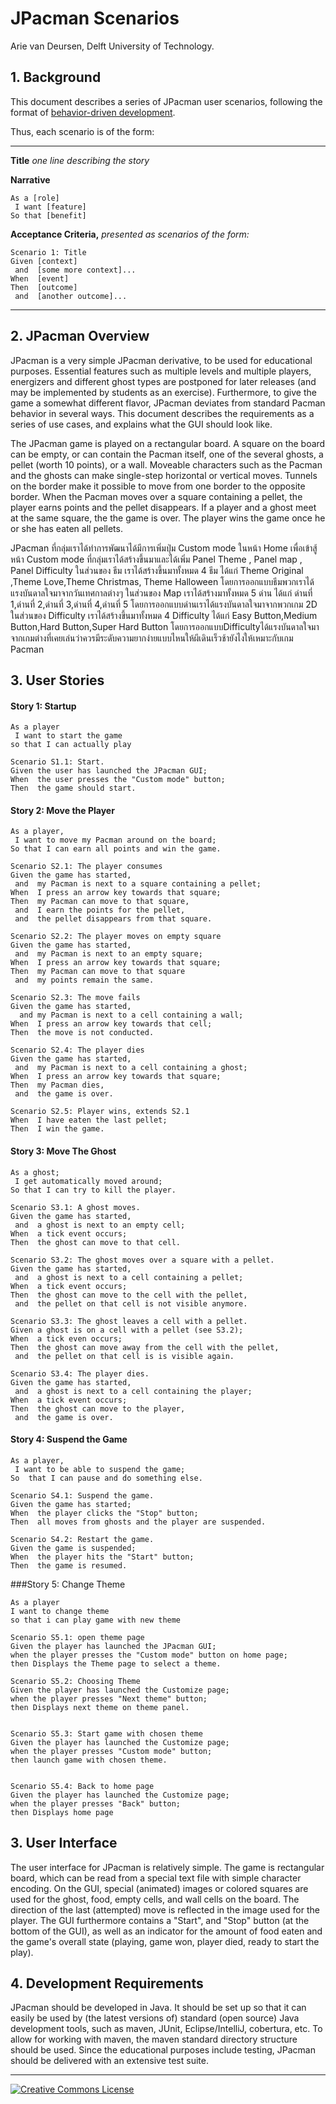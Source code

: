 

JPacman Scenarios
=================

Arie van Deursen, Delft University of Technology.


## 1. Background

This document describes a series of JPacman user scenarios, following the format of [behavior-driven development](http://dannorth.net/whats-in-a-story/).

Thus, each scenario is of the form:

---
**Title** _one line describing the story_

**Narrative**

    As a [role]
     I want [feature]
    So that [benefit]

**Acceptance Criteria,** _presented as scenarios of the form:_

    Scenario 1: Title
    Given [context]
     and  [some more context]...
    When  [event] 
    Then  [outcome]
     and  [another outcome]...
----


## 2. JPacman Overview

JPacman is a very simple JPacman derivative, to be used for educational purposes. Essential features such as multiple levels and multiple players, energizers and different ghost types are postponed for later releases (and may be implemented by students as an exercise).  Furthermore, to give the game a somewhat different flavor, JPacman deviates from standard Pacman behavior in several ways.  This document describes the requirements as a series of use cases, and explains what the GUI should look like.

The JPacman game is played on a rectangular board.  A square on the board can be empty, or can contain the Pacman itself, one of the several ghosts, a pellet (worth 10 points), or a wall. Moveable characters such as the Pacman and the ghosts can make single-step horizontal or vertical moves.  Tunnels on the border make it possible to move from one border to the opposite border.  When the Pacman moves over a square containing a pellet, the player earns points and the pellet disappears. If a player and a ghost meet at the same square, the the game is over. The player wins the game once he or she has eaten all pellets.

JPacman ที่กลุ่มเราได้ทำการพัฒนาได้มีการเพิ่มปุ่ม Custom mode ในหน้า Home เพื่อเข้าสู้หน้า Custom mode ที่กลุ่มเราได้สร้างขึ้นมาและได้เพิ่ม Panel Theme , Panel map , Panel Difficulty ในส่วนของ ธีม เราได้สร้างขึ้นมาทั้งหมด 4 ธีม ได้แก่ Theme Original ,Theme Love,Theme Christmas,
Theme Halloween โดยการออกแบบธีมพวกเราได้แรงบันดาลใจมาจากวันเทศกาลต่างๆ ในส่วนของ Map เราได้สร้างมาทั้งหมด 5 ด่าน ได้แก่ ด่านที่ 1,ด่านที่ 2,ด่านที่ 3,ด่านที่ 4,ด่านที่ 5 โดยการออกแบบด่านเราได้แรงบันดาลใจมาจากพวกเกม 2D ในส่วนของ Difficulty เราได้สร้างขึ้นมาทั้งหมด 4 Difficulty ได้แก่ Easy Button,Medium Button,Hard Button,Super Hard Button โดยการออกแบบDifficultyได้แรงบันดาลใจมาจากเกมต่างที่เคยเล่นว่าควรมีระดับความยากง่ายแบบไหนให้ผีเดินเร็วช้ายังไงให้เหมาะกับเกม Pacman

## 3. User Stories

#### Story 1: Startup

```
As a player
 I want to start the game
so that I can actually play
 
Scenario S1.1: Start.
Given the user has launched the JPacman GUI;
When  the user presses the "Custom mode" button;
Then  the game should start.
```


#### Story 2: Move the Player

```
As a player, 
 I want to move my Pacman around on the board;
So that I can earn all points and win the game.

Scenario S2.1: The player consumes
Given the game has started,
 and  my Pacman is next to a square containing a pellet;
When  I press an arrow key towards that square;
Then  my Pacman can move to that square,
 and  I earn the points for the pellet,
 and  the pellet disappears from that square.

Scenario S2.2: The player moves on empty square
Given the game has started,
 and  my Pacman is next to an empty square;
When  I press an arrow key towards that square;
Then  my Pacman can move to that square
 and  my points remain the same.

Scenario S2.3: The move fails
Given the game has started,
  and my Pacman is next to a cell containing a wall;
When  I press an arrow key towards that cell;
Then  the move is not conducted.

Scenario S2.4: The player dies
Given the game has started,
 and  my Pacman is next to a cell containing a ghost;
When  I press an arrow key towards that square;
Then  my Pacman dies,
 and  the game is over.
  
Scenario S2.5: Player wins, extends S2.1
When  I have eaten the last pellet;
Then  I win the game.
```


#### Story 3: Move The Ghost
```
As a ghost;
 I get automatically moved around;
So that I can try to kill the player.

Scenario S3.1: A ghost moves.
Given the game has started,
 and  a ghost is next to an empty cell;
When  a tick event occurs;
Then  the ghost can move to that cell.

Scenario S3.2: The ghost moves over a square with a pellet.
Given the game has started,
 and  a ghost is next to a cell containing a pellet;
When  a tick event occurs;
Then  the ghost can move to the cell with the pellet,
 and  the pellet on that cell is not visible anymore.

Scenario S3.3: The ghost leaves a cell with a pellet.
Given a ghost is on a cell with a pellet (see S3.2);
When  a tick even occurs;
Then  the ghost can move away from the cell with the pellet,
 and  the pellet on that cell is is visible again.

Scenario S3.4: The player dies.
Given the game has started,
 and  a ghost is next to a cell containing the player;
When  a tick event occurs;
Then  the ghost can move to the player,
 and  the game is over.
```

#### Story 4: Suspend the Game

```
As a player,
 I want to be able to suspend the game;
So  that I can pause and do something else.

Scenario S4.1: Suspend the game.
Given the game has started;
When  the player clicks the "Stop" button;
Then  all moves from ghosts and the player are suspended.

Scenario S4.2: Restart the game.
Given the game is suspended;
When  the player hits the "Start" button;
Then  the game is resumed.
```

###Story 5: Change Theme
```
As a player
I want to change theme
so that i can play game with new theme

Scenario S5.1: open theme page
Given the player has launched the JPacman GUI;
when the player presses the "Custom mode" button on home page;
then Displays the Theme page to select a theme.

Scenario S5.2: Choosing Theme
Given the player has launched the Customize page;
when the player presses "Next theme" button;
then Displays next theme on theme panel.


Scenario S5.3: Start game with chosen theme
Given the player has launched the Customize page;
when the player presses "Custom mode" button;
then launch game with chosen theme.


Scenario S5.4: Back to home page
Given the player has launched the Customize page;
when the player presses "Back" button;
then Displays home page
```


## 3. User Interface

The user interface for JPacman is relatively simple.  The game is
rectangular board, which can be read from a special text file with
simple character encoding. On the GUI, special (animated) images or
colored squares are used for the ghost, food, empty cells, and wall
cells on the board.  The direction of the last (attempted) move is
reflected in the image used for the player. The GUI furthermore
contains a "Start", and "Stop" button (at the bottom of the
GUI), as well as an indicator for the amount of food eaten and the
game's overall state (playing, game won, player died, ready to start
the play).

## 4. Development Requirements

JPacman should be developed in Java. It should be set up so that it
can easily be used by (the latest versions of) standard (open source) Java development tools, such as maven, JUnit, Eclipse/IntelliJ, cobertura, etc. To allow for working with maven, the maven standard directory structure should be used.  Since the educational purposes include testing, JPacman should be delivered with an extensive test suite.

----
[![Creative Commons License](http://i.creativecommons.org/l/by-sa/4.0/88x31.png)](http://creativecommons.org/licenses/by-sa/4.0/)
